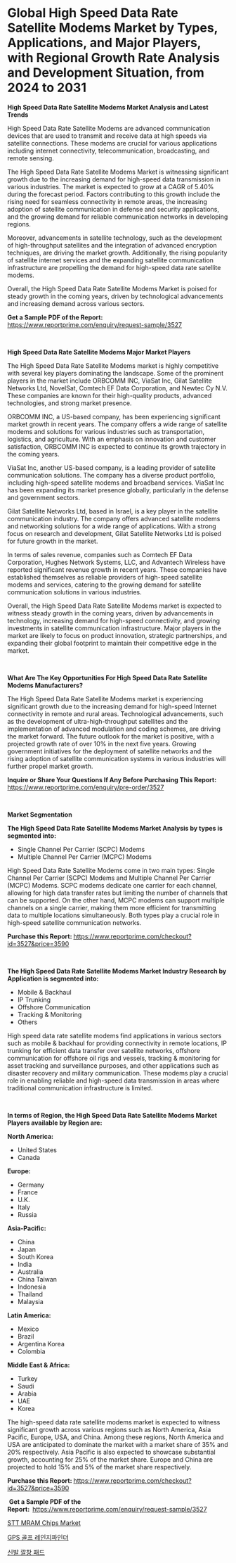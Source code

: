 <p><h1>Global High Speed Data Rate Satellite Modems Market by Types, Applications, and Major Players, with Regional Growth Rate Analysis and Development Situation, from 2024 to 2031</h1></p><p><strong>High Speed Data Rate Satellite Modems Market Analysis and Latest Trends</strong></p>
<p><p>High Speed Data Rate Satellite Modems are advanced communication devices that are used to transmit and receive data at high speeds via satellite connections. These modems are crucial for various applications including internet connectivity, telecommunication, broadcasting, and remote sensing.</p><p>The High Speed Data Rate Satellite Modems Market is witnessing significant growth due to the increasing demand for high-speed data transmission in various industries. The market is expected to grow at a CAGR of 5.40% during the forecast period. Factors contributing to this growth include the rising need for seamless connectivity in remote areas, the increasing adoption of satellite communication in defense and security applications, and the growing demand for reliable communication networks in developing regions.</p><p>Moreover, advancements in satellite technology, such as the development of high-throughput satellites and the integration of advanced encryption techniques, are driving the market growth. Additionally, the rising popularity of satellite internet services and the expanding satellite communication infrastructure are propelling the demand for high-speed data rate satellite modems.</p><p>Overall, the High Speed Data Rate Satellite Modems Market is poised for steady growth in the coming years, driven by technological advancements and increasing demand across various sectors.</p></p>
<p><strong>Get a Sample PDF of the Report:&nbsp;</strong> <a href="https://www.reportprime.com/enquiry/request-sample/3527">https://www.reportprime.com/enquiry/request-sample/3527</a></p>
<p>&nbsp;</p>
<p><strong>High Speed Data Rate Satellite Modems Major Market Players</strong></p>
<p><p>The High Speed Data Rate Satellite Modems market is highly competitive with several key players dominating the landscape. Some of the prominent players in the market include ORBCOMM INC, ViaSat Inc, Gilat Satellite Networks Ltd, NovelSat, Comtech EF Data Corporation, and Newtec Cy N.V. These companies are known for their high-quality products, advanced technologies, and strong market presence.</p><p>ORBCOMM INC, a US-based company, has been experiencing significant market growth in recent years. The company offers a wide range of satellite modems and solutions for various industries such as transportation, logistics, and agriculture. With an emphasis on innovation and customer satisfaction, ORBCOMM INC is expected to continue its growth trajectory in the coming years.</p><p>ViaSat Inc, another US-based company, is a leading provider of satellite communication solutions. The company has a diverse product portfolio, including high-speed satellite modems and broadband services. ViaSat Inc has been expanding its market presence globally, particularly in the defense and government sectors.</p><p>Gilat Satellite Networks Ltd, based in Israel, is a key player in the satellite communication industry. The company offers advanced satellite modems and networking solutions for a wide range of applications. With a strong focus on research and development, Gilat Satellite Networks Ltd is poised for future growth in the market.</p><p>In terms of sales revenue, companies such as Comtech EF Data Corporation, Hughes Network Systems, LLC, and Advantech Wireless have reported significant revenue growth in recent years. These companies have established themselves as reliable providers of high-speed satellite modems and services, catering to the growing demand for satellite communication solutions in various industries.</p><p>Overall, the High Speed Data Rate Satellite Modems market is expected to witness steady growth in the coming years, driven by advancements in technology, increasing demand for high-speed connectivity, and growing investments in satellite communication infrastructure. Major players in the market are likely to focus on product innovation, strategic partnerships, and expanding their global footprint to maintain their competitive edge in the market.</p></p>
<p>&nbsp;</p>
<p><strong>What Are The Key Opportunities For High Speed Data Rate Satellite Modems Manufacturers?</strong></p>
<p><p>The High Speed Data Rate Satellite Modems market is experiencing significant growth due to the increasing demand for high-speed Internet connectivity in remote and rural areas. Technological advancements, such as the development of ultra-high-throughput satellites and the implementation of advanced modulation and coding schemes, are driving the market forward. The future outlook for the market is positive, with a projected growth rate of over 10% in the next five years. Growing government initiatives for the deployment of satellite networks and the rising adoption of satellite communication systems in various industries will further propel market growth.</p></p>
<p><strong>Inquire or Share Your Questions If Any Before Purchasing This Report:</strong> <a href="https://www.reportprime.com/enquiry/pre-order/3527">https://www.reportprime.com/enquiry/pre-order/3527</a></p>
<p>&nbsp;</p>
<p><strong>Market Segmentation</strong></p>
<p><strong>The High Speed Data Rate Satellite Modems Market Analysis by types is segmented into:</strong></p>
<p><ul><li>Single Channel Per Carrier (SCPC) Modems</li><li>Multiple Channel Per Carrier (MCPC) Modems</li></ul></p>
<p><p>High Speed Data Rate Satellite Modems come in two main types: Single Channel Per Carrier (SCPC) Modems and Multiple Channel Per Carrier (MCPC) Modems. SCPC modems dedicate one carrier for each channel, allowing for high data transfer rates but limiting the number of channels that can be supported. On the other hand, MCPC modems can support multiple channels on a single carrier, making them more efficient for transmitting data to multiple locations simultaneously. Both types play a crucial role in high-speed satellite communication networks.</p></p>
<p><strong>Purchase this Report:&nbsp;</strong><a href="https://www.reportprime.com/checkout?id=3527&price=3590">https://www.reportprime.com/checkout?id=3527&price=3590</a></p>
<p>&nbsp;</p>
<p><strong>The High Speed Data Rate Satellite Modems Market Industry Research by Application is segmented into:</strong></p>
<p><ul><li>Mobile & Backhaul</li><li>IP Trunking</li><li>Offshore Communication</li><li>Tracking & Monitoring</li><li>Others</li></ul></p>
<p><p>High speed data rate satellite modems find applications in various sectors such as mobile & backhaul for providing connectivity in remote locations, IP trunking for efficient data transfer over satellite networks, offshore communication for offshore oil rigs and vessels, tracking & monitoring for asset tracking and surveillance purposes, and other applications such as disaster recovery and military communication. These modems play a crucial role in enabling reliable and high-speed data transmission in areas where traditional communication infrastructure is limited.</p></p>
<p>&nbsp;</p>
<p><strong>In terms of Region, the High Speed Data Rate Satellite Modems Market Players available by Region are:</strong></p>
<p>
    <p> <strong> North America: </strong>
        <ul>
            <li>United States</li>
            <li>Canada</li>
        </ul>
        </p> 
    <p> <strong> Europe: </strong>
        <ul>
            <li>Germany</li>
            <li>France</li>
            <li>U.K.</li>
            <li>Italy</li>
            <li>Russia</li>
        </ul>
        </p> 
    <p> <strong> Asia-Pacific: </strong>
        <ul>
            <li>China</li>
            <li>Japan</li>
            <li>South Korea</li>
            <li>India</li>
            <li>Australia</li>
            <li>China Taiwan</li>
            <li>Indonesia</li>
            <li>Thailand</li>
            <li>Malaysia</li>
        </ul>
        </p> 
    <p> <strong> Latin America: </strong>
        <ul>
            <li>Mexico</li>
            <li>Brazil</li>
            <li>Argentina Korea</li>
            <li>Colombia</li>
        </ul>
        </p> 
    <p> <strong> Middle East & Africa: </strong>
        <ul>
            <li>Turkey</li>
            <li>Saudi</li>
            <li>Arabia</li>
            <li>UAE</li>
            <li>Korea</li>
        </ul>
    </p>
    </p>
<p><p>The high-speed data rate satellite modems market is expected to witness significant growth across various regions such as North America, Asia Pacific, Europe, USA, and China. Among these regions, North America and USA are anticipated to dominate the market with a market share of 35% and 20% respectively. Asia Pacific is also expected to showcase substantial growth, accounting for 25% of the market share. Europe and China are projected to hold 15% and 5% of the market share respectively.</p></p>
<p><strong>Purchase this Report: </strong><a href="https://www.reportprime.com/checkout?id=3527&price=3590">https://www.reportprime.com/checkout?id=3527&price=3590</a></p>
<p>&nbsp;<strong>Get a Sample PDF of the Report:&nbsp;&nbsp;</strong><a href="https://www.reportprime.com/enquiry/request-sample/3527">https://www.reportprime.com/enquiry/request-sample/3527</a></p>
<p><strong></strong></p>
<p><p><a href="https://github.com/Airanohannonzb68e5pb53oc1/Market-Research-Report-List-1/blob/main/stt-mram-chips-market.md">STT MRAM Chips Market</a></p><p><a href="https://github.com/TimmyMann6767/Market-Research-Report-List-1/blob/main/318288213589.md">GPS 골프 레인지파인더</a></p><p><a href="https://github.com/JeromeRtyau89966/Market-Research-Report-List-1/blob/main/498360713590.md">신발 깔창 패드</a></p></p>